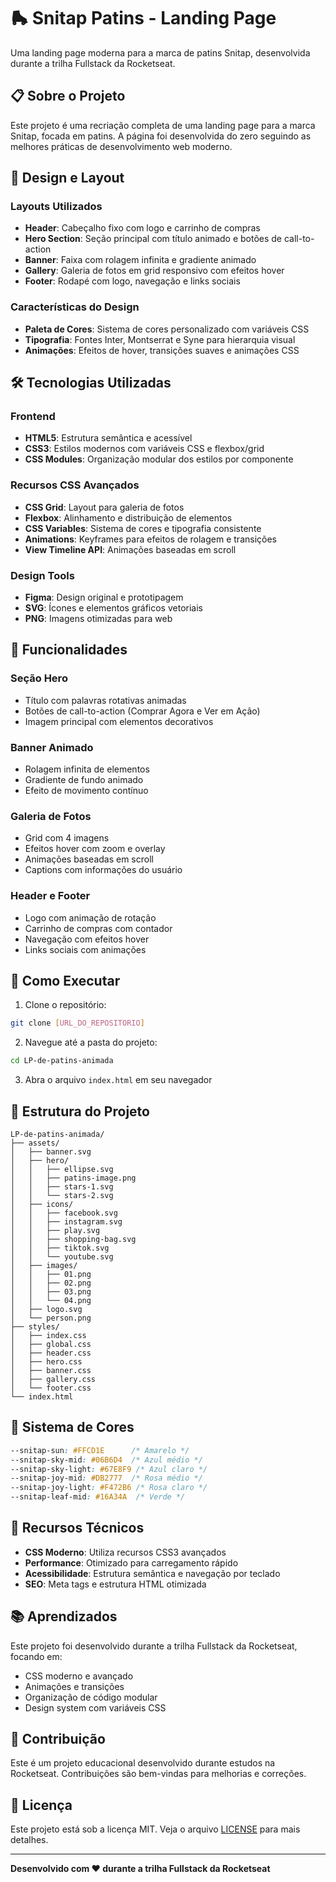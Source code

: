 # 🛼 Snitap Patins - Landing Page

Uma landing page moderna para a marca de patins Snitap, desenvolvida durante a trilha Fullstack da Rocketseat.

## 📋 Sobre o Projeto

Este projeto é uma recriação completa de uma landing page para a marca Snitap, focada em patins. A página foi desenvolvida do zero seguindo as melhores práticas de desenvolvimento web moderno.

## 🎨 Design e Layout

### Layouts Utilizados

- **Header**: Cabeçalho fixo com logo e carrinho de compras
- **Hero Section**: Seção principal com título animado e botões de call-to-action
- **Banner**: Faixa com rolagem infinita e gradiente animado
- **Gallery**: Galeria de fotos em grid responsivo com efeitos hover
- **Footer**: Rodapé com logo, navegação e links sociais

### Características do Design

- **Paleta de Cores**: Sistema de cores personalizado com variáveis CSS
- **Tipografia**: Fontes Inter, Montserrat e Syne para hierarquia visual
- **Animações**: Efeitos de hover, transições suaves e animações CSS


## 🛠️ Tecnologias Utilizadas

### Frontend
- **HTML5**: Estrutura semântica e acessível
- **CSS3**: Estilos modernos com variáveis CSS e flexbox/grid
- **CSS Modules**: Organização modular dos estilos por componente

### Recursos CSS Avançados
- **CSS Grid**: Layout para galeria de fotos
- **Flexbox**: Alinhamento e distribuição de elementos
- **CSS Variables**: Sistema de cores e tipografia consistente
- **Animations**: Keyframes para efeitos de rolagem e transições
- **View Timeline API**: Animações baseadas em scroll

### Design Tools
- **Figma**: Design original e prototipagem
- **SVG**: Ícones e elementos gráficos vetoriais
- **PNG**: Imagens otimizadas para web



## 🎯 Funcionalidades

### Seção Hero
- Título com palavras rotativas animadas
- Botões de call-to-action (Comprar Agora e Ver em Ação)
- Imagem principal com elementos decorativos

### Banner Animado
- Rolagem infinita de elementos
- Gradiente de fundo animado
- Efeito de movimento contínuo

### Galeria de Fotos
- Grid com 4 imagens
- Efeitos hover com zoom e overlay
- Animações baseadas em scroll
- Captions com informações do usuário

### Header e Footer
- Logo com animação de rotação
- Carrinho de compras com contador
- Navegação com efeitos hover
- Links sociais com animações

## 🚀 Como Executar

1. Clone o repositório:
```bash
git clone [URL_DO_REPOSITORIO]
```

2. Navegue até a pasta do projeto:
```bash
cd LP-de-patins-animada
```

3. Abra o arquivo `index.html` em seu navegador

## 📁 Estrutura do Projeto

```
LP-de-patins-animada/
├── assets/
│   ├── banner.svg
│   ├── hero/
│   │   ├── ellipse.svg
│   │   ├── patins-image.png
│   │   ├── stars-1.svg
│   │   └── stars-2.svg
│   ├── icons/
│   │   ├── facebook.svg
│   │   ├── instagram.svg
│   │   ├── play.svg
│   │   ├── shopping-bag.svg
│   │   ├── tiktok.svg
│   │   └── youtube.svg
│   ├── images/
│   │   ├── 01.png
│   │   ├── 02.png
│   │   ├── 03.png
│   │   └── 04.png
│   ├── logo.svg
│   └── person.png
├── styles/
│   ├── index.css
│   ├── global.css
│   ├── header.css
│   ├── hero.css
│   ├── banner.css
│   ├── gallery.css
│   └── footer.css
└── index.html
```

## 🎨 Sistema de Cores

```css
--snitap-sun: #FFCD1E      /* Amarelo */
--snitap-sky-mid: #06B6D4  /* Azul médio */
--snitap-sky-light: #67E8F9 /* Azul claro */
--snitap-joy-mid: #DB2777  /* Rosa médio */
--snitap-joy-light: #F472B6 /* Rosa claro */
--snitap-leaf-mid: #16A34A  /* Verde */
```



## 🔧 Recursos Técnicos

- **CSS Moderno**: Utiliza recursos CSS3 avançados
- **Performance**: Otimizado para carregamento rápido
- **Acessibilidade**: Estrutura semântica e navegação por teclado
- **SEO**: Meta tags e estrutura HTML otimizada

## 📚 Aprendizados

Este projeto foi desenvolvido durante a trilha Fullstack da Rocketseat, focando em:


- CSS moderno e avançado
- Animações e transições
- Organização de código modular
- Design system com variáveis CSS

## 🤝 Contribuição

Este é um projeto educacional desenvolvido durante estudos na Rocketseat. Contribuições são bem-vindas para melhorias e correções.

## 📄 Licença

Este projeto está sob a licença MIT. Veja o arquivo [LICENSE](LICENSE) para mais detalhes.

---

**Desenvolvido com ❤️ durante a trilha Fullstack da Rocketseat**

